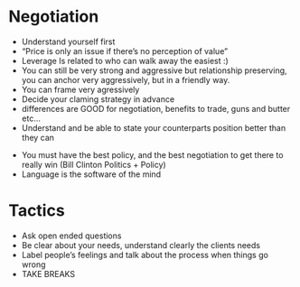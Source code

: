 ﻿# Negotiation

- Understand yourself first
- “Price is only an issue if there’s no perception of value”
- Leverage Is related to who can walk away the easiest :)
- You can still be very strong and aggressive but relationship preserving, you can anchor very aggressively, but in a friendly way.
- You can frame very agressively
- Decide your claming strategy in advance
- differences are GOOD for negotiation, benefits to trade, guns and butter etc...
- Understand and be able to state your counterparts position better than they can
* You must have the best policy, and the best negotiation to get there to really win (Bill Clinton Politics + Policy)
* Language is the software of the mind

# Tactics

- Ask open ended questions
- Be clear about your needs, understand clearly the clients needs
- Label people’s feelings and talk about the process when things go wrong
- TAKE BREAKS
